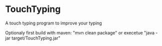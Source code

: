 # TouchTyping
A touch typing program to improve your typing

Optionaly first build with maven: "mvn clean package"
or
execetue "java -jar target/TouchTyping.jar"
